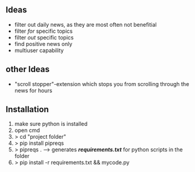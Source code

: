 ## Ideas
* filter out daily news, as they are most often not benefitial
* filter *for* specific topics
* filter *out* specific topics
* find positive news only
* multiuser capability



## other Ideas
* "scroll stopper"-extension which stops you from scrolling through the news for hours


## Installation
1. make sure python is installed
2. open cmd
3. \> cd "project folder"
4. \> pip install pipreqs
5. \> pipreqs . --> generates ***requirements.txt*** for python scripts in the folder
6. \> pip install -r requirements.txt && mycode.py